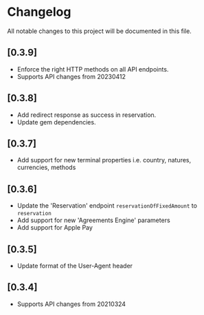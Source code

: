 # Changelog
All notable changes to this project will be documented in this file.

## [0.3.9]

- Enforce the right HTTP methods on all API endpoints.
- Supports API changes from 20230412

## [0.3.8]

- Add redirect response as success in reservation.
- Update gem dependencies.

## [0.3.7]

- Add support for new terminal properties i.e. country, natures, currencies, methods

## [0.3.6]

- Update the 'Reservation' endpoint `reservationOfFixedAmount` to `reservation`
- Add support for new 'Agreements Engine' parameters
- Add support for Apple Pay

## [0.3.5]

- Update format of the User-Agent header

## [0.3.4]

- Supports API changes from 20210324

